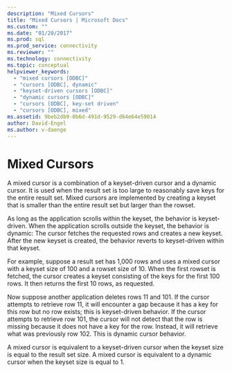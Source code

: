 ```yaml
---
description: "Mixed Cursors"
title: "Mixed Cursors | Microsoft Docs"
ms.custom: ""
ms.date: "01/20/2017"
ms.prod: sql
ms.prod_service: connectivity
ms.reviewer: ""
ms.technology: connectivity
ms.topic: conceptual
helpviewer_keywords: 
  - "mixed cursors [ODBC]"
  - "cursors [ODBC], dynamic"
  - "keyset-driven cursors [ODBC]"
  - "dynamic cursors [ODBC]"
  - "cursors [ODBC], key-set driven"
  - "cursors [ODBC], mixed"
ms.assetid: 9beb2db9-0b6d-491d-9529-d64e64e59014
author: David-Engel
ms.author: v-daenge
---
```

# Mixed Cursors

A mixed cursor is a combination of a keyset-driven cursor and a dynamic cursor. It is used when the result set is too large to reasonably save keys for the entire result set. Mixed cursors are implemented by creating a keyset that is smaller than the entire result set but larger than the rowset.  
  
 As long as the application scrolls within the keyset, the behavior is keyset-driven. When the application scrolls outside the keyset, the behavior is dynamic: The cursor fetches the requested rows and creates a new keyset. After the new keyset is created, the behavior reverts to keyset-driven within that keyset.  
  
 For example, suppose a result set has 1,000 rows and uses a mixed cursor with a keyset size of 100 and a rowset size of 10. When the first rowset is fetched, the cursor creates a keyset consisting of the keys for the first 100 rows. It then returns the first 10 rows, as requested.  
  
 Now suppose another application deletes rows 11 and 101. If the cursor attempts to retrieve row 11, it will encounter a gap because it has a key for this row but no row exists; this is keyset-driven behavior. If the cursor attempts to retrieve row 101, the cursor will not detect that the row is missing because it does not have a key for the row. Instead, it will retrieve what was previously row 102. This is dynamic cursor behavior.  
  
 A mixed cursor is equivalent to a keyset-driven cursor when the keyset size is equal to the result set size. A mixed cursor is equivalent to a dynamic cursor when the keyset size is equal to 1.
